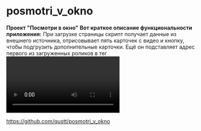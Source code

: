 # posmotri_v_okno
**Проект "Посмотри в окно"**
**Вот краткое описание функциональности приложения:**
При загрузке страницы скрипт получает данные из внешнего источника, отрисовывает пять карточек с видео и кнопку, чтобы подгрузить дополнительные карточки.
Ещё он подставляет адрес первого из загруженных роликов в тег <video> внутри крупного блока на странице.
Скрипт отслеживает клик по карточкам и переключает текущее видео в зависимости от выбранной карточки.
А ещё скрипт следит за отправкой формы.
После отправки он ищет в базе данных совпадения по введённым параметрам и перерисовывает страницу с данными, полученными из нового запроса.
В случае ошибок на место блока с видео подставляется блок с сообщением об ошибке. 
А пока идёт поиск, в блоки с видео и карточками подставляются прелоадеры, отображающие анимацию процесса загрузки.

https://github.com/qustt/posmotri_v_okno
